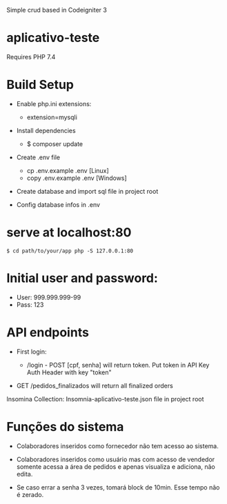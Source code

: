 Simple crud based in Codeigniter 3 

# aplicativo-teste

Requires PHP 7.4


# Build Setup

 - Enable php.ini extensions:

    - extension=mysqli


 - Install dependencies
    - $ composer update

 - Create .env file
    - cp .env.example .env [Linux]
    - copy .env.example .env [Windows]

 - Create database and import sql file in project root

 - Config database infos in .env 

# serve at localhost:80
    $ cd path/to/your/app php -S 127.0.0.1:80


# Initial user and password:
   - User: 999.999.999-99
   - Pass: 123


# API endpoints
   - First login:
      - /login - POST [cpf, senha] will return token. Put token in API Key Auth Header with key "token"

   - GET /pedidos_finalizados will return all finalized orders

   Insomina Collection: Insomnia-aplicativo-teste.json file in project root

# Funções do sistema
   - Colaboradores inseridos como fornecedor não tem acesso ao sistema.
   - Colaboradores inseridos como usuário mas com acesso de vendedor somente acessa a área de pedidos e apenas visualiza e adiciona, não edita.

   - Se caso errar a senha 3 vezes, tomará block de 10min. Esse tempo não é zerado.
